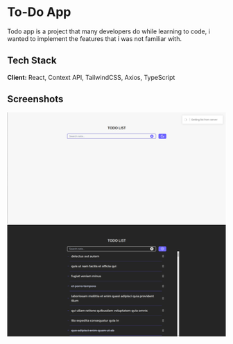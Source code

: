 # To-Do App

Todo app is a project that many developers do while learning to code, i wanted to implement the features that i was not familiar with.

## Tech Stack

**Client:** React, Context API, TailwindCSS, Axios, TypeScript

## Screenshots

![Light Mode](src/screenshots/Light.png)
![Dark Mode](src/screenshots/Dark.png)
